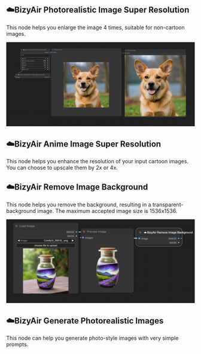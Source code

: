 ## ☁️BizyAir Photorealistic Image Super Resolution

This node helps you enlarge the image 4 times, suitable for non-cartoon images.

![](./imgs/super-resolution.png)

## ☁️BizyAir Anime Image Super Resolution

This node helps you enhance the resolution of your input cartoon images. You can choose to upscale them by 2x or 4x.

## ☁️BizyAir Remove Image Background

This node helps you remove the background, resulting in a transparent-background image. The maximum accepted image size is 1536x1536.

![](./imgs/remove-background.png)

## ☁️BizyAir Generate Photorealistic Images

This node can help you generate photo-style images with very simple prompts.


